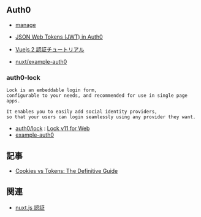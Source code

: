 ## Auth0

- [manage](https://manage.auth0.com/#/)

- [JSON Web Tokens (JWT) in Auth0](https://auth0.com/docs/jwt)
- [Vuejs 2 認証チュートリアル](https://auth0.com/blog/jp-vuejs2-authentication-tutorial/)
- [nuxt/example-auth0](https://github.com/nuxt/example-auth0)

### auth0-lock

    Lock is an embeddable login form, 
    configurable to your needs, and recommended for use in single page apps. 
    
    It enables you to easily add social identity providers, 
    so that your users can login seamlessly using any provider they want.

- [auth0/lock](https://github.com/auth0/lock) : [Lock v11 for Web](https://auth0.com/docs/libraries/lock/v11)
- [example-auth0](https://github.com/hdknr/example-auth0)

## 記事

- [Cookies vs Tokens: The Definitive Guide](https://auth0.com/blog/cookies-vs-tokens-definitive-guide/)

## 関連

- [nuxt.js 認証](https://github.com/hdknr/scriptogr.am/blob/master/js/vue/nuxtjs/nuxtjs.auth.md)